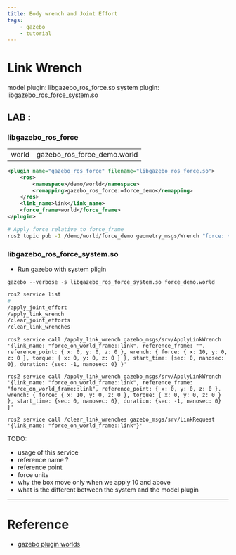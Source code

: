 ```yaml
---
title: Body wrench and Joint Effort
tags:
    - gazebo
    - tutorial
---
```



# Link Wrench

model plugin: libgazebo_ros_force.so
system plugin: libgazebo_ros_force_system.so


## LAB : 

### libgazebo_ros_force

|       |                             |
| ----- | --------------------------- |
| world | gazebo_ros_force_demo.world |


```xml title="model force" linenums="1" hl_lines="1 7"
<plugin name="gazebo_ros_force" filename="libgazebo_ros_force.so">
    <ros>
        <namespace>/demo/world</namespace>
        <remapping>gazebo_ros_force:=force_demo</remapping>
    </ros>
    <link_name>link</link_name>
    <force_frame>world</force_frame>
</plugin>
```

```bash
# Apply force relative to force_frame
ros2 topic pub -1 /demo/world/force_demo geometry_msgs/Wrench "force: {x: 10.0}"

```

### libgazebo_ros_force_system.so

- Run gazebo with system pligin


```
gazebo --verbose -s libgazebo_ros_force_system.so force_demo.world
```

```bash
ros2 service list
#
/apply_joint_effort
/apply_link_wrench
/clear_joint_efforts
/clear_link_wrenches

```

```
ros2 service call /apply_link_wrench gazebo_msgs/srv/ApplyLinkWrench '{link_name: "force_on_world_frame::link", reference_frame: "", reference_point: { x: 0, y: 0, z: 0 }, wrench: { force: { x: 10, y: 0, z: 0 }, torque: { x: 0, y: 0, z: 0 } }, start_time: {sec: 0, nanosec: 0}, duration: {sec: -1, nanosec: 0} }'

ros2 service call /apply_link_wrench gazebo_msgs/srv/ApplyLinkWrench '{link_name: "force_on_world_frame::link", reference_frame: "force_on_world_frame::link", reference_point: { x: 0, y: 0, z: 0 }, wrench: { force: { x: 10, y: 0, z: 0 }, torque: { x: 0, y: 0, z: 0 } }, start_time: {sec: 0, nanosec: 0}, duration: {sec: -1, nanosec: 0} }'
```

```
ros2 service call /clear_link_wrenches gazebo_msgs/srv/LinkRequest '{link_name: "force_on_world_frame::link"}' 
```

TODO: 
- usage of this service
- reference name ?
- reference point
- force units
- why the box move only when we apply 10 and above
- what is the different between the system and the model plugin
---

# Reference

- [gazebo plugin worlds](/opt/ros/humble/share/gazebo_plugins/worlds)